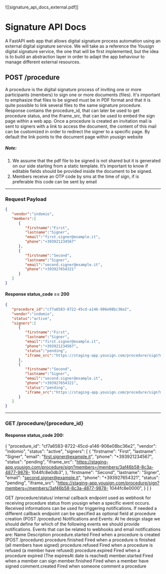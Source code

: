 ![[signature_api_docs_external.pdf]]

# Signature API Docs
A FastAPI web app that allows digital signature process automation using an external digital signature service. We will take as a reference the Yousign digital signature service, the one that will be first implemented, but the idea is to build an abstraction layer in order to adapt the app behaviour to manage different external resources.

## POST /procedure
A procedure is the digital signature process of inviting one or more participants (members) to sign one or more documents (files). It's important to emphasize that files to be signed must be in PDF format and that it is quite possible to link several files to the same signature procedure. Response contains the procedure_id, that can later be used to get procedure status, and the iframe_src, that can be used to embed the sign page within a web app. Once a procedure is created an invitation mail is sent to signers with a link to access the document, the content of this mail can be customized in order to redirect the signer to a specific page. By default the link points to the document page within yousign website

##### Note:
1. We assume that the pdf file to be signed is not shared but it is generated on our side starting from a static template. It’s important to know if editable fields should be provided inside the document to be signed. 
2. Members receive an OTP code by sms at the time of sign, if is preferable this code can be sent by email
---
### Request Payload
```json
{
   "vendor":"indomio",
   "members":[
      {
         "firstname":"First",
         "lastname":"Signer",
         "email":"first.signer@example.it",
         "phone":"+393921234567"
      },
      {
         "firstname":"Second",
         "lastname":"Signer",
         "email":"second.signer@example.it",
         "phone":"+393927654321"
      }
   ]
}
```

#### Response status_code == 200
```json
{
   "procedure_id":"cf7a6583-8722-45cd-a146-906e08bc36e2",
   "vendor":"indomio",
   "status":"active",
   "signers":[
      {
         "firstname":"First",
         "lastname":"Signer",
         "email":"first.signer@example.it",
         "phone":"+393921234567",
         "status":"pending",
         "iframe_src":"https://staging-app.yousign.com/procedure/sign?members=/members/3af46b58-8c3a-4877-9878-1044fc8e0db3"
      },
      {
         "firstname":"Second",
         "lastname":"Signer",
         "email":"second.signer@example.it",
         "phone":"+393927654321",
         "status":"pending",
         "iframe_src":"https://staging-app.yousign.com/procedure/sign?members=/members/3af46b58-8c3a-4877-9878-1044fc8e0000"
      }
   ]
}
```
---
### GET /procedure/{procedure_id}
#### Response status_code 200:
{ "procedure_id": "cf7a6583-8722-45cd-a146-906e08bc36e2", "vendor": "indomio", "status": "active", "signers": [ { "firstname": "First", "lastname": "Signer", "email": "first.signer@example.it", "phone": "+393921234567", "status": "pending", "iframe_src": "https://staging-app.yousign.com/procedure/sign?members=/members/3af46b58-8c3a-4877-9878- 1044fc8e0db3", }, "firstname": "Second", "lastname": "Signer", "email": "second.signer@example.it", "phone": "+393927654321", "status": "pending", "iframe_src": "https://staging-app.yousign.com/procedure/sign?members=/members/3af46b58-8c3a-4877-9878- 1044fc8e0000", } ] } 

GET /procedure/status/ internal callback endpoint used as webhook for receiving procedure status from yousign when a specific event occurs. Received informations can be used for triggering notifications. If needed a different callback endpoint can be specified as optional field at procedure creation (POST /procedure) Notifications and Events: At he design stage we should define for which of the following events we should provide notifications. Events that can be related to webhooks and email notifications are: Name Description procedure.started Fired when a procedure is created (POST /procedure) procedure.finished Fired when a procedure is finished (all members have signed) procedure.refused Fired when a procedure is refused (a member have refused) procedure.expired Fired when a procedure expired (The expiresAt date is reached) member.started Fired when a member can sign member.finished Fired when a member have signed comment.created Fired when someone comment a procedure
